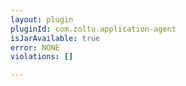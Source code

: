 ```yaml
---
layout: plugin
pluginId: com.zoltu.application-agent
isJarAvailable: true
error: NONE
violations: []

---
```

